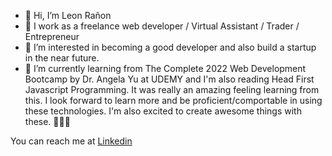 - 👋 Hi, I’m Leon Rañon
- 🏡 I work as a freelance web developer / Virtual Assistant / Trader / Entrepreneur
- 👀 I’m interested in becoming a good developer and also build a startup in the near future.
- 🌱 I’m currently learning from The Complete 2022 Web Development Bootcamp by Dr. Angela Yu at UDEMY and I'm also reading Head First Javascript Programming. It was really an amazing feeling learning from this. I look forward to learn more and be proficient/comportable in using these technologies. I'm also excited to create awesome things with these. 🤩🤩🤩

You can reach me at
<a href="https://www.linkedin.com/in/leonranon/">Linkedin</i></a>


<!---
JLeon24/JLeon24 is a ✨ special ✨ repository because its `README.md` (this file) appears on your GitHub profile.
You can click the Preview link to take a look at your changes.
--->
